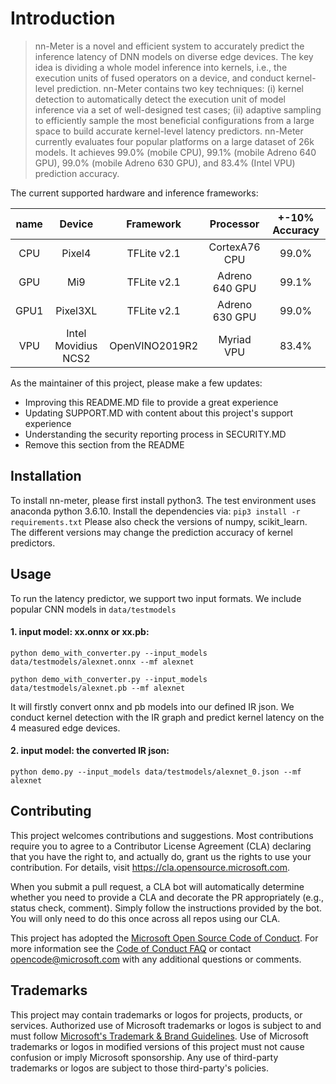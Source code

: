 # Introduction

>nn-Meter is a novel and efficient system to accurately predict the inference latency of DNN models on diverse edge devices. The key idea is dividing a whole model inference into kernels, i.e., the execution units of fused operators on a device, and conduct kernel-level prediction. 
nn-Meter contains two key techniques: (i) kernel detection to automatically detect the execution unit of model inference via a set of well-designed test cases; (ii) adaptive sampling to efficiently sample the most beneficial configurations from a large space to build accurate kernel-level latency predictors.
nn-Meter currently evaluates four popular platforms on a large dataset of 26k models. It achieves 99.0% (mobile CPU), 99.1% (mobile Adreno 640 GPU), 99.0% (mobile Adreno 630 GPU), and 83.4% (Intel VPU) prediction accuracy.

The current supported hardware and inference frameworks:

| name |        Device       |    Framework   |    Processor   | +-10%  Accuracy |
|:----:|:-------------------:|:--------------:|:--------------:|:------------------:|
|  CPU |        Pixel4       |   TFLite v2.1  |  CortexA76 CPU |        99.0%       |
|  GPU |         Mi9         |   TFLite v2.1  | Adreno 640 GPU |        99.1%       |
| GPU1 |       Pixel3XL      |   TFLite v2.1  | Adreno 630 GPU |        99.0%       |
|  VPU | Intel Movidius NCS2 | OpenVINO2019R2 |   Myriad VPU   |        83.4%       |

As the maintainer of this project, please make a few updates:

- Improving this README.MD file to provide a great experience
- Updating SUPPORT.MD with content about this project's support experience
- Understanding the security reporting process in SECURITY.MD
- Remove this section from the README

## Installation

To install nn-meter, please first install python3. The test environment uses anaconda python 3.6.10. Install the dependencies via: 
`pip3 install -r requirements.txt`
Please also check the versions of numpy, scikit_learn. The different versions may change the prediction accuracy of kernel predictors. 

## Usage

To run the latency predictor, we support two input formats. We include popular CNN models in `data/testmodels`

#### 1. input model: xx.onnx or xx.pb:

`python demo_with_converter.py --input_models data/testmodels/alexnet.onnx --mf alexnet`

`python demo_with_converter.py --input_models data/testmodels/alexnet.pb --mf alexnet`

It will firstly convert onnx and pb models into our defined IR json. We conduct kernel detection with the IR graph and predict kernel latency on the 4 measured edge devices. 

#### 2. input model: the converted IR json:

`python demo.py --input_models data/testmodels/alexnet_0.json --mf alexnet`


## Contributing

This project welcomes contributions and suggestions.  Most contributions require you to agree to a
Contributor License Agreement (CLA) declaring that you have the right to, and actually do, grant us
the rights to use your contribution. For details, visit https://cla.opensource.microsoft.com.

When you submit a pull request, a CLA bot will automatically determine whether you need to provide
a CLA and decorate the PR appropriately (e.g., status check, comment). Simply follow the instructions
provided by the bot. You will only need to do this once across all repos using our CLA.

This project has adopted the [Microsoft Open Source Code of Conduct](https://opensource.microsoft.com/codeofconduct/).
For more information see the [Code of Conduct FAQ](https://opensource.microsoft.com/codeofconduct/faq/) or
contact [opencode@microsoft.com](mailto:opencode@microsoft.com) with any additional questions or comments.

## Trademarks

This project may contain trademarks or logos for projects, products, or services. Authorized use of Microsoft 
trademarks or logos is subject to and must follow 
[Microsoft's Trademark & Brand Guidelines](https://www.microsoft.com/en-us/legal/intellectualproperty/trademarks/usage/general).
Use of Microsoft trademarks or logos in modified versions of this project must not cause confusion or imply Microsoft sponsorship.
Any use of third-party trademarks or logos are subject to those third-party's policies.
